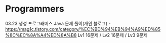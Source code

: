 # Programmers
03.23 생성
프로그래머스 Java 문제 풀이(개인 블로그) - https://mag1c.tistory.com/category/%EC%BD%94%EB%94%A9%ED%85%8C%EC%8A%A4%ED%8A%B8
Lv1 16문제 / Lv2 16문제 / Lv3 9문제

